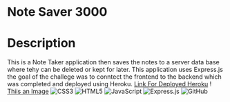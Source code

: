 # Note Saver 3000 # 
# Description 
This is a Note Taker application then saves the notes to a server data base where tehy can be deleted or kept for later. This application uses Express.js the goal of the challege was to conntect the frontend to the backend which was completed and deployed using Heroku.
[Link For Deployed Heroku](https://mysterious-harbor-09287.herokuapp.com/index)
! [Thiis an Image](./images/index.PNG)
![CSS3](https://img.shields.io/badge/css3-%231572B6.svg?logo=css3&logoColor=white&style=plastic)
![HTML5](https://img.shields.io/badge/html5-%23E34F26.svg?logo=html5&logoColor=white&style=plastic)
![JavaScript](https://img.shields.io/badge/javascript-%23323330.svg?logo=javascript&logoColor=%23F7DF1E&style=plastic)
![Express.js](https://img.shields.io/badge/express.js-%23404d59.svg?logo=express&logoColor=%2361DAFB&style=plastic)
![GitHub](https://img.shields.io/badge/github-%23121011.svg?logo=github&logoColor=white&style=plastic)


